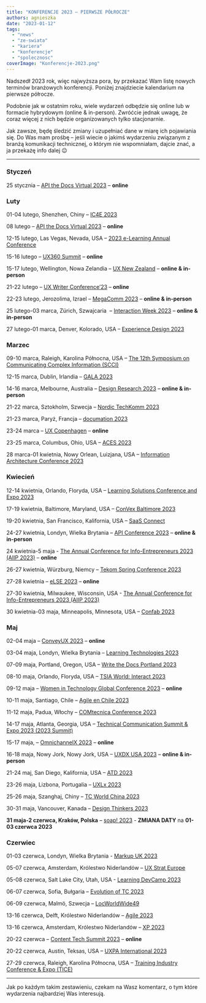 ```yaml
---
title: "KONFERENCJE 2023 – PIERWSZE PÓŁROCZE"
authors: agnieszka
date: "2023-01-12"
tags:
  - "news"
  - "ze-swiata"
  - "kariera"
  - "konferencje"
  - "spolecznosc"
coverImage: "Konferencje-2023.png"
---
```


Nadszedł 2023 rok, więc najwyższa pora, by przekazać Wam listę nowych terminów
branżowych konferencji. Poniżej znajdziecie kalendarium na pierwsze półrocze.

Podobnie jak w ostatnim roku, wiele wydarzeń odbędzie się online lub w formacie
hybrydowym (online & in-person). Zwróćcie jednak uwagę, że coraz więcej z nich
będzie organizowanych tylko stacjonarnie.

Jak zawsze, będę śledzić zmiany i uzupełniać dane w miarę ich pojawiania się. Do
Was mam prośbę – jeśli wiecie o jakimś wydarzeniu związanym z branżą komunikacji
technicznej, o którym nie wspomniałam, dajcie znać, a ja przekażę info dalej 😉

---

### Styczeń

25 stycznia –
[API the Docs Virtual 2023](https://apithedocs.org/virtual-2023) – **online**

### Luty

01-04 lutego, Shenzhen, Chiny – [IC4E 2023](http://www.ic4e.net/)

08 lutego –
[API the Docs Virtual 2023](https://apithedocs.org/virtual-2023) – **online**

12-15 lutego, Las Vegas, Nevada, USA –
[2023 e-Learning Annual Conference](https://intc.memberclicks.net/2023-annual-conference-elearning)

15-16 lutego – [UX360 Summit](https://www.ux360summit.com/) – **online**

15-17 lutego, Wellington, Nowa Zelandia –
[UX New Zealand](https://www.uxnewzealand.com/) – **online & in-person**

21-22 lutego – [UX Writer Conference’23](https://uxwriterconference.com/) –
**online**

22-23 lutego, Jerozolima, Izrael – [MegaComm 2023](https://megacomm.org/) –
**online & in-person**

25 lutego-03 marca, Zürich, Szwajcaria  –
[Interaction Week 2023](https://www.interaction23.ixda.org/) – **online &
in-person**

27 lutego-01 marca, Denver, Kolorado, USA
– [Experience Design 2023](https://www.designinnovationglobal.com/events-experience-design)

### Marzec

09-10 marca, Raleigh, Karolina Północna, USA –
[The 12th Symposium on Communicating Complex Information (SCCI)](https://scciannual.wordpress.com/)

12-15 marca, Dublin, Irlandia –
[GALA 2023](https://www.gala-global.org/events/annual-conference)

14-16 marca, Melbourne, Australia –
[Design Research 2023](https://uxaustralia.com.au/) – **online & in-person**

21-22 marca, Sztokholm, Szwecja –
[Nordic TechKomm 2023](https://www.nordic-techkomm.com/)

21-23 marca, Paryż, Francja – [documation 2023](https://www.documation.fr/)

23-24 marca – [UX Copenhagen](https://uxcopenhagen.com/) – **online**

23-25 marca, Columbus, Ohio, USA –
[ACES 2023](https://aceseditors.org/conference/aces-2023-columbus)

28 marca-01 kwietnia, Nowy Orlean, Luizjana, USA –
[Information Architecture Conference 2023](https://www.theiaconference.com/)

### Kwiecień

12-14 kwietnia, Orlando, Floryda, USA –
[Learning Solutions Conference and Expo 2023](https://learningsolutionscon.com/)

17-19 kwietnia, Baltimore, Maryland, USA –
[ConVex Baltimore 2023](https://convex.infomanagementcenter.com/)

19-20 kwietnia, San Francisco, Kalifornia, USA –
[SaaS Connect](https://www.cloudsoftwareassociation.com/saas-connect/)

24-27 kwietnia, Londyn, Wielka Brytania –
[API Conference 2023](https://apiconference.net/london/) – **online &
in-person**

24 kwietnia-5 maja -
[The Annual Conference for Info-Entrepreneurs 2023 (AIIP 2023)](https://www.aiip.org/conference)
– **online**

26-27 kwietnia, Würzburg, Niemcy –
[Tekom Spring Conference 2023](https://fruehjahrstagung.tekom.de/)

27-28 kwietnia – [eLSE 2023](https://www.elseconference.eu/) – **online**

27-30 kwietnia, Milwaukee, Wisconsin, USA -
[The Annual Conference for Info-Entrepreneurs 2023 (AIIP 2023)](https://www.aiip.org/conference)

30 kwietnia-03 maja, Minneapolis, Minnesota, USA –
[Confab 2023](https://www.confabevents.com/)

### Maj

02-04 maja – [ConveyUX 2023](https://conveyux.com/) – **online**

03-04 maja, Londyn, Wielka Brytania –
[Learning Technologies 2023](https://www.learningtechnologies.co.uk/welcome)

07-09 maja, Portland, Oregon, USA –
[Write the Docs Portland 2023](https://www.writethedocs.org/conf/portland/2023/)

08-10 maja, Orlando, Floryda, USA –
[TSIA World: Interact 2023](https://www.tsia.com/conference)

09-12 maja –
[Women in Technology Global Conference 2023](https://www.womentech.net/women-tech-conference)
– **online**

10-11 maja, Santiago, Chile –
[Agile en Chile 2023](https://www.agilealliance.org/agileenchile2023/)

11-12 maja, Padua, Włochy –
[COMtecnica Conference 2023](https://www.comtecnica.eu/en/)

14-17 maja, Atlanta, Georgia, USA –
[Technical Communication Summit & Expo 2023 (2023 Summit)](https://summit.stc.org/)

15-17 maja, – [OmnichannelX 2023](https://www.omnichannelx.digital/) –
**online**

16-18 maja, Nowy Jork, Nowy Jork, USA –
[UXDX USA 2023](https://uxdx.com/usa/2023/) – **online & in-person**

21-24 maj, San Diego, Kalifornia, USA –
[ATD 2023](https://atdconference.td.org/)

23-26 maja, Lizbona, Portugalia – [UXLx 2023](https://ux-lx.com/)

25-26 maja, Szanghaj, Chiny –
[TC World China 2023](https://www.tcworld-china.cn/en/)

30-31 maja, Vancouver, Kanada –
[Design Thinkers 2023](https://pheedloop.com/dtvan23/site/)

**31 maja-2 czerwca, Kraków, Polska** – [soap! 2023](https://soapconf.com/) -
**ZMIANA DATY** na **01-03 czerwca 2023**

### Czerwiec

01-03 czerwca, Londyn, Wielka Brytania - [Markup UK 2023](https://markupuk.org/)

05-07 czerwca, Amsterdam, Królestwo Niderlandów –
[UX Strat Europe](https://uxstrat.com/europe/)

05-08 czerwca, Salt Lake City, Utah, USA -
[Learning DevCamp 2023](https://learningdevcamp.com/)

06-07 czerwca, Sofia, Bułgaria –
[Evolution of TC 2023](https://evolution-of-tc.com/)

06-09 czerwca, Malmö, Szwecja –
[LocWorldWide49](https://locworld.com/events/locworld49-malmo-2023/)

13-16 czerwca, Delft, Królestwo Niderlandów –
[Agile 2023](https://agile-online.org/conference-2023)

13-16 czerwca, Amsterdam, Królestwo Niderlandów –
[XP 2023](https://www.agilealliance.org/xp2023/)

20-22 czerwca – [Content Tech Summit 2023](https://content.tech/) – **online**

20-22 czerwca, Austin, Teksas, USA –
[UXPA International 2023](https://uxpa2023.org/)

27-29 czerwca, Raleigh, Karolina Północna, USA –
[Training Industry Conference & Expo (TICE)](https://tice.trainingindustry.com/event/fad6d949-9a06-49b7-81d3-60f2bbe170bd/summary)

---

Jak po każdym takim zestawieniu, czekam na Wasz komentarz, o tym które
wydarzenia najbardziej Was interesują.
